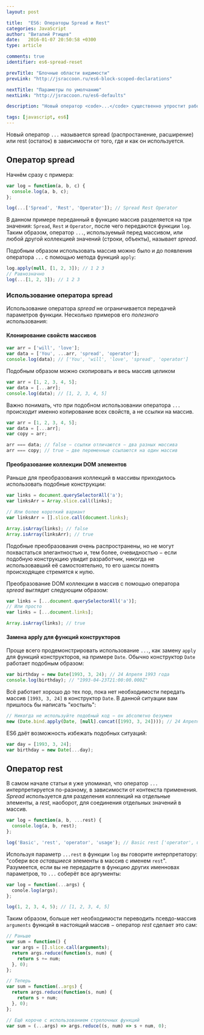 ```yaml
---
layout: post

title:  "ES6: Операторы Spread и Rest"
categories: JavaScript
author: "Виталий Ртищев"
date:   2016-01-07 20:50:58 +0300
type: article

comments: true
identifier: es6-spread-reset

prevTitle: "Блочные области видимости"
prevLink: "http://jsraccoon.ru/es6-block-scoped-declarations"

nextTitle: "Параметры по умолчанию"
nextLink: "http://jsraccoon.ru/es6-defaults"

description: "Новый оператор <code>...</code> существенно упростит работу с многими типами данных: массивами, коллекциями DOM элементов, датами и функциями."

tags: [javascript, es6]
---
```


Новый оператор `...` называется spread (распростанение, расширение) или rest (остаток) в зависимости от того, где и как он используется. 

## Оператор spread
Начнём сразу с примера:

```javascript
var log = function(a, b, c) {
  console.log(a, b, c);
};

log(...['Spread', 'Rest', 'Operator']); // Spread Rest Operator
```
В данном примере переданный в функцию массив разделяется на три значения: `Spread`, `Rest` и `Operator`, после чего передаются функции `log`. Таким образом, оператор `...`, используемый перед массивом, или любой другой коллекцией значений (строки, объекты), называет *spread*.

Подобным образом использовать массив можно было и до появления оператора `...` с помощью метода функций `apply`:

```javascript
log.apply(null, [1, 2, 3]); // 1 2 3
// Равнозначно
log(...[1, 2, 3]); // 1 2 3
```

### Использование оператора spread
Использование оператора *spread* не ограничивается передачей параметров функции. Несколько примеров его *полезного* использования:

#### Клонирование свойств массивов
```javascript
var arr = ['will', 'love'];
var data = ['You', ...arr, 'spread', 'operator'];
console.log(data); // ['You', 'will', 'love', 'spread', 'operator']
```

Подобным образом можно скопировать и весь массив целиком
```javascript
var arr = [1, 2, 3, 4, 5];
var data = [...arr]; 
console.log(data); // [1, 2, 3, 4, 5]
```

Важно понимать, что при подобном использовании оператора `...` происходит именно копирование всех свойств, а не ссылки на массив. 
```javascript
var arr = [1, 2, 3, 4, 5];
var data = [...arr]; 
var copy = arr;

arr === data; // false − ссылки отличаются − два разных массива
arr === copy; // true − две переменные ссылаются на один массив
```

#### Преобразование коллекции DOM элементов
Раньше для преобразования коллекций в массивы приходилось использовать подобные конструкции:
```javascript
var links = document.querySelectorAll('a');
var linksArr = Array.slice.call(links);

// Или более короткий вариант
var linksArr = [].slice.call(document.links);

Array.isArray(links); // false
Array.isArray(linksArr); // true
```

Подобные преобразования очень распространены, но не могут похвастаться элегантностью и, тем более, очевидностью − если подобную конструкцию увидит разработчик, никогда не использовавший её самостоятельно, то его шансы понять происходящее стремятся к нулю.

Преобразование DOM коллекции в массив с помощью оператора *spread* выглядит следующим образом:
```javascript
var links = [...document.querySelectorAll('a')];
// Или просто
var links = [...document.links];

Array.isArray(links); // true
```

#### Замена apply для функций конструкторов
Проще всего продемонстрировать использование `...`, как замену `apply` для функций конструкторов, на примере `Date`. Обычно конструктор `Date` работает подобным образом:
```javascript
var birthday = new Date(1993, 3, 24); // 24 Апреля 1993 года
console.log(birthday); // "1993-04-23T21:00:00.000Z"
```

Всё работает хорошо до тех пор, пока нет необходимости передать массив `[1993, 3, 24]` в конструктор `Date`. В данной ситуации вам пришлось бы написать "костыль":
```javascript
// Никогда не используйте подобный код − он абсолютно безумен
new (Date.bind.apply(Date, [null].concat([1993, 3, 24]))); // 24 Апреля 1993 года
```

ES6 даёт возможность избежать подобных ситуаций:
```javascript
var day = [1993, 3, 24];
var birthday = new Date(...day);
```

## Оператор rest
В самом начале статьи я уже упоминал, что оператор `...` интерпретируется по-разному, в зависимости от контекста применения. *Spread* используется для разделения коллекций на отдельные элементы, а *rest*, наоборот, для соединения отдельных значений в массив.

```javascript
var log = function(a, b, ...rest) {
  console.log(a, b, rest);
};

log('Basic', 'rest', 'operator', 'usage'); // Basic rest ['operator', usage]
```

Используя параметр `...rest` в функции `log` вы говорите интерпретатору: "собери все *оставшиеся* элементы в массив с именем `rest`". Разумеется, если вы не передадите в функцию других именновах параметров, то `...` соберёт все аргументы:
```javascript
var log = function(...args) {
  conole.log(args);
};

log(1, 2, 3, 4, 5); // [1, 2, 3, 4, 5]
```

Таким образом, больше нет необходимости переводить псевдо-массив `arguments` функций в настоящий массив − оператор *rest* сделает это сам:
```javascript
// Раньше
var sum = function() {
  var args = [].slice.call(arguments);
  return args.reduce(function(s, num) {
    return s += num;
  }, 0);
};

// Теперь
var sum = function(..args) {
  return args.reduce(function(s, num) {
    return s + num;
  }, 0);
};

// Ещё короче с использованием стрелочных функций
var sum = (...args) => args.reduce((s, num) => s + num, 0);
```
